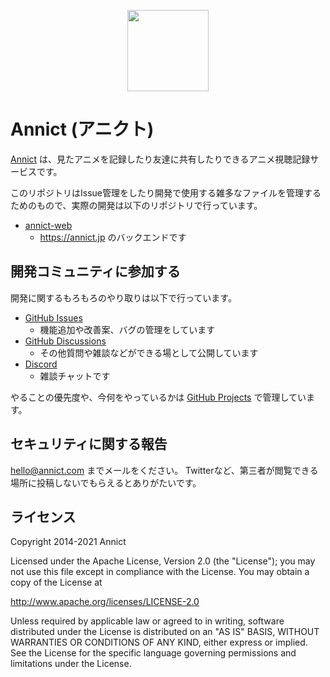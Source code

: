 <p align="center"><a href="https://annict.jp" target="_blank" rel="noopener"><img src="https://user-images.githubusercontent.com/56767/56467671-fdd6ea80-645c-11e9-9056-a5d3fd5739e6.png" width="130" /></a></p>

# Annict (アニクト)

[Annict](https://annict.jp) は、見たアニメを記録したり友達に共有したりできるアニメ視聴記録サービスです。

このリポジトリはIssue管理をしたり開発で使用する雑多なファイルを管理するためのもので、実際の開発は以下のリポジトリで行っています。

- [annict-web](https://github.com/kiraka/annict-web)
  - https://annict.jp のバックエンドです

## 開発コミュニティに参加する

開発に関するもろもろのやり取りは以下で行っています。

- [GitHub Issues](https://github.com/kiraka/annict/issues)
  - 機能追加や改善案、バグの管理をしています
- [GitHub Discussions](https://github.com/kiraka/annict/discussions)
  - その他質問や雑談などができる場として公開しています
- [Discord](https://discord.gg/PVJRUKP)
  - 雑談チャットです

やることの優先度や、今何をやっているかは [GitHub Projects](https://github.com/orgs/kiraka/projects/1) で管理しています。

## セキュリティに関する報告

hello@annict.com までメールをください。
Twitterなど、第三者が閲覧できる場所に投稿しないでもらえるとありがたいです。

## ライセンス

Copyright 2014-2021 Annict

Licensed under the Apache License, Version 2.0 (the "License");
you may not use this file except in compliance with the License.
You may obtain a copy of the License at

http://www.apache.org/licenses/LICENSE-2.0

Unless required by applicable law or agreed to in writing, software
distributed under the License is distributed on an "AS IS" BASIS,
WITHOUT WARRANTIES OR CONDITIONS OF ANY KIND, either express or implied.
See the License for the specific language governing permissions and
limitations under the License.
